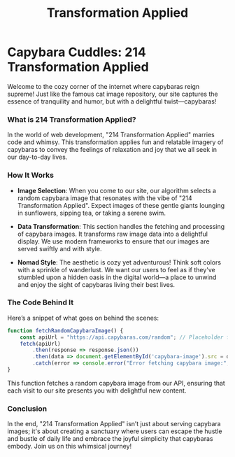 ﻿---
category: 2xx
code: 214
cover: https://firebasestorage.googleapis.com/v0/b/capy-http.appspot.com/o/Capy-214-750x600.webp?alt=media
thumbnail: https://firebasestorage.googleapis.com/v0/b/capy-http.appspot.com/o/Capy-214-250x200.webp?alt=media
coverAlt: Transformation Applied
description: Transformation Applied
pubDate: 2014-06-01
tags:
- 2xx
title: Transformation Applied
---


# Capybara Cuddles: 214 Transformation Applied

Welcome to the cozy corner of the internet where capybaras reign supreme! Just like the famous cat image repository, our site captures the essence of tranquility and humor, but with a delightful twist—capybaras!

### What is 214 Transformation Applied?

In the world of web development, "214 Transformation Applied" marries code and whimsy. This transformation applies fun and relatable imagery of capybaras to convey the feelings of relaxation and joy that we all seek in our day-to-day lives.

### How It Works

- **Image Selection**: When you come to our site, our algorithm selects a random capybara image that resonates with the vibe of "214 Transformation Applied". Expect images of these gentle giants lounging in sunflowers, sipping tea, or taking a serene swim.

- **Data Transformation**: This section handles the fetching and processing of capybara images. It transforms raw image data into a delightful display. We use modern frameworks to ensure that our images are served swiftly and with style.

- **Nomad Style**: The aesthetic is cozy yet adventurous! Think soft colors with a sprinkle of wanderlust. We want our users to feel as if they've stumbled upon a hidden oasis in the digital world—a place to unwind and enjoy the sight of capybaras living their best lives.

### The Code Behind It

Here’s a snippet of what goes on behind the scenes:

```javascript
function fetchRandomCapybaraImage() {
    const apiUrl = "https://api.capybaras.com/random"; // Placeholder for capybara API
    fetch(apiUrl)
        .then(response => response.json())
        .then(data => document.getElementById('capybara-image').src = data.imageUrl)
        .catch(error => console.error("Error fetching capybara image:", error));
}
```

This function fetches a random capybara image from our API, ensuring that each visit to our site presents you with delightful new content. 

### Conclusion

In the end, "214 Transformation Applied" isn’t just about serving capybara images; it's about creating a sanctuary where users can escape the hustle and bustle of daily life and embrace the joyful simplicity that capybaras embody. Join us on this whimsical journey!